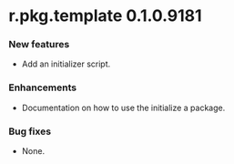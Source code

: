 # r.pkg.template 0.1.0.9181

### New features

* Add an initializer script.

### Enhancements

* Documentation on how to use the initialize a package.

### Bug fixes

* None.